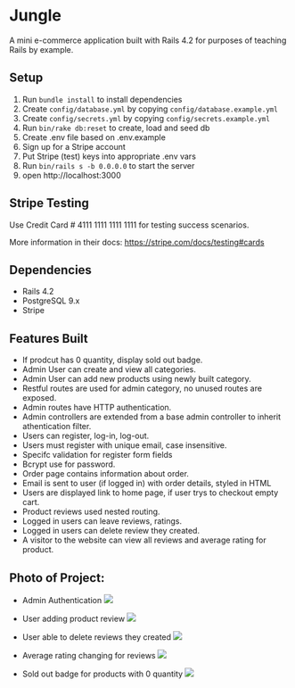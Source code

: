 # Jungle

A mini e-commerce application built with Rails 4.2 for purposes of teaching Rails by example.


## Setup

1. Run `bundle install` to install dependencies
2. Create `config/database.yml` by copying `config/database.example.yml`
3. Create `config/secrets.yml` by copying `config/secrets.example.yml`
4. Run `bin/rake db:reset` to create, load and seed db
5. Create .env file based on .env.example
6. Sign up for a Stripe account
7. Put Stripe (test) keys into appropriate .env vars
8. Run `bin/rails s -b 0.0.0.0` to start the server
9. open http://localhost:3000

## Stripe Testing

Use Credit Card # 4111 1111 1111 1111 for testing success scenarios.

More information in their docs: <https://stripe.com/docs/testing#cards>

## Dependencies

* Rails 4.2
* PostgreSQL 9.x
* Stripe

## Features Built

* If prodcut has 0 quantity, display sold out badge.
* Admin User can create and view all categories.
* Admin User can add new products using newly built category.
* Restful routes are used for admin category, no unused routes are exposed.
* Admin routes have HTTP authentication.
* Admin controllers are extended from a base admin controller to inherit athentication filter.
* Users can register, log-in, log-out.
* Users must register with unique email, case insensitive.
* Specifc validation for register form fields
* Bcrypt use for password.
* Order page contains information about order.
* Email is sent to user (if logged in) with order details, styled in HTML
* Users are displayed link to home page, if user trys to checkout empty cart.
* Product reviews used nested routing.
* Logged in users can leave reviews, ratings.
* Logged in users can delete review they created.
* A visitor to the website can view all reviews and average rating for product.



## Photo of Project:

- Admin Authentication
![](https://github.com/romelt777/jungle-rails/blob/tree/master/docs/newAuth.png)

- User adding product review
![](https://github.com/romelt777/jungle-rails/blob/tree/master/docs/adding_review.png)

- User able to delete reviews they created
![](https://github.com/romelt777/jungle-rails/blob/tree/master/docs/newShowDelete.png)

- Average rating changing for reviews
![](https://github.com/romelt777/jungle-rails/blob/tree/master/docs/NewAfterDelete.png)

- Sold out badge for products with 0 quantity
![](https://github.com/romelt777/jungle-rails/blob/tree/master/docs/newSoldOutBadge.png)
